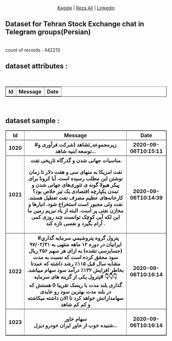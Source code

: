 <p align="center">
<a href="https://www.kaggle.com/rezaali">Kaggle</a>   | 
<a href="https://rezaalie.ir"> Reza Ali</a>  |
<a href="https://www.linkedin.com/in/rezaalie/">Linkedin</a>
</p>

## Dataset for Tehran Stock Exchange chat in Telegram groups(Persian)
<br>
count of records : 442213

## dataset attributes :
<br>
<table border='1'>
  <tr>
    <th>Id</th>
    <th>Message</th>
    <th>Date</th>
  </tr>
</table>


<br>

## dataset sample :
<table border='1'>
  <tr>
    <th>Id</th>
    <th>Message</th>
    <th>Date</th>
  </tr>
    <tr>
    <th>1020</th>
    <th>
#زیرمجموعه_ثشاهد
 (شرکت فرآوری و توسعه ابنیه شاهد...</th>
    <th>2020-09-06T10:15:11</th>
  </tr>
    </tr>
    <tr>
    <th>1021</th>
    <th>‌
مناسبات جهانی شدن و گذرگاه تاریخی نفت.

نفت امریکا به منهای سی و هفت دلار تا زمان نوشتن این مطلب رسیده است.
آیا کرونا برای پیکر هیولا گونه ی تئوری‌های جهانی شدن و تمدن یکپارچه اقتصادی یک تیر خلاص بود؟
کارخانه‌های عظیم مصرف نفت تعطیل هستند.
نفت ولی مجبور است استخراج شود.
انبارها و مخازن نفتی پر است.
البته از یاد نبریم زمین ما این لکه آبی کوچک توانست چند روزی کمی آرام بگیرد و نفسی تازه کند .
</th>
    <th>2020-09-06T10:14:39</th>
  </tr>
   </tr>
    <tr>
    <th>1022</th>
    <th>‍ ‍ ‍ ‍ #پترول
 گروه پتروشيمي سرمايه گذاري ايرانيان در دوره ۱۲ ماهه منتهی به ۹۷/۰۲/۳۱ (حسابرسی نشده) به ازای هر سهم ۲۵۶ ریال سود محقق کرده است که نسبت به مدت مشابه سال قبل ۱۱۵٪ رشد داشته که عمدتا بخاطر افزایش ۱۳۲٪ درآمد سود سهام میباشد.
👇👇👇
#پترول
یکی از گزینه های سرمایه گذاری بلند مدت با ریسک تقریبا 0 هستش که در بلند مدت بهترین سود رو عایدی سهامدارانش خواهد کرد
تا الان داشته میکاشته و کم کم شاهد </th>
    <th>2020-09-06T10:16:14</th>
  </tr> 
   </tr>
   </tr>
    <tr>
    <th>1023</th>
    <th> 
 
سهام خاور  
شنیده خوب از خاور
ایران خودرو دیزل...</th>
    <th>2020-09-06T10:16:14</th>
  </tr>

</table>


